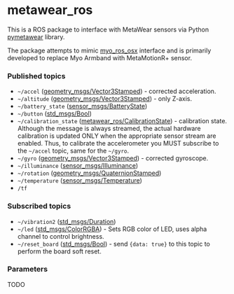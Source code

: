 # metawear_ros

This is a ROS package to interface with MetaWear sensors via Python [pymetawear](https://github.com/hbldh/pymetawear) library.

The package attempts to mimic [myo_ros_osx](https://github.com/bgromov/myo_ros_osx) interface and is primarily developed to replace Myo Armband with MetaMotionR+ sensor.

### Published topics

 * `~/accel` ([geometry_msgs/Vector3Stamped](http://docs.ros.org/melodic/api/geometry_msgs/html/msg/Vector3Stamped.html)) - corrected acceleration.
 * `~/altitude` ([geometry_msgs/Vector3Stamped](http://docs.ros.org/melodic/api/geometry_msgs/html/msg/Vector3Stamped.html)) - only Z-axis.
 * `~/battery_state` ([sensor_msgs/BatteryState](http://docs.ros.org/melodic/api/sensor_msgs/html/msg/BatteryState.html))
 * `~/button` ([std_msgs/Bool](http://docs.ros.org/melodic/api/std_msgs/html/msg/Bool.html))
 * `~/calibration_state` ([metawear_ros/CalibrationState](msg/CalibrationState.msg)) - calibration state. Although the message is always streamed, the actual hardware calibration is updated ONLY when the appropriate sensor stream are enabled. Thus, to calibrate the accelerometer you MUST subscribe to the `~/accel` topic, same for the `~/gyro`.
 * `~/gyro` ([geometry_msgs/Vector3Stamped](http://docs.ros.org/melodic/api/geometry_msgs/html/msg/Vector3Stamped.html)) - corrected gyroscope.
 * `~/illuminance` ([sensor_msgs/Illuminance](http://docs.ros.org/melodic/api/sensor_msgs/html/msg/Illuminance.html))
 * `~/rotation` ([geometry_msgs/QuaternionStamped](http://docs.ros.org/melodic/api/geometry_msgs/html/msg/QuaternionStamped.html))
 * `~/temperature` ([sensor_msgs/Temperature](http://docs.ros.org/melodic/api/sensor_msgs/html/msg/Temperature.html))
 * `/tf`


### Subscribed topics

 * `~/vibration2` ([std_msgs/Duration](http://docs.ros.org/melodic/api/std_msgs/html/msg/Duration.html))
 * `~/led` ([std_msgs/ColorRGBA](http://docs.ros.org/melodic/api/std_msgs/html/msg/ColorRGBA.html)) - Sets RGB color of LED, uses alpha channel to control brightness.
 * `~/reset_board` ([std_msgs/Bool](http://docs.ros.org/melodic/api/std_msgs/html/msg/Bool.html)) - send `{data: true}` to this topic to perform the board soft reset.

### Parameters

TODO
